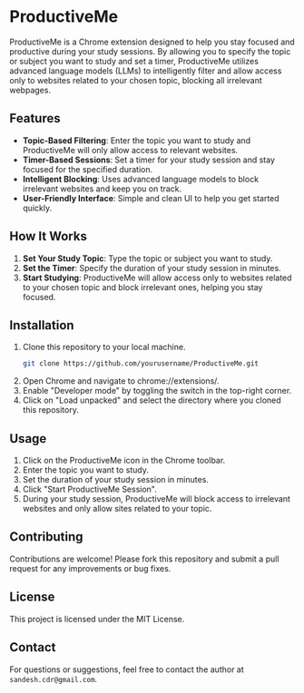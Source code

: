 # ProductiveMe

ProductiveMe is a Chrome extension designed to help you stay focused and productive during your study sessions. By allowing you to specify the topic or subject you want to study and set a timer, ProductiveMe utilizes advanced language models (LLMs) to intelligently filter and allow access only to websites related to your chosen topic, blocking all irrelevant webpages.

## Features

- **Topic-Based Filtering**: Enter the topic you want to study and ProductiveMe will only allow access to relevant websites.
- **Timer-Based Sessions**: Set a timer for your study session and stay focused for the specified duration.
- **Intelligent Blocking**: Uses advanced language models to block irrelevant websites and keep you on track.
- **User-Friendly Interface**: Simple and clean UI to help you get started quickly.

## How It Works

1. **Set Your Study Topic**: Type the topic or subject you want to study.
2. **Set the Timer**: Specify the duration of your study session in minutes.
3. **Start Studying**: ProductiveMe will allow access only to websites related to your chosen topic and block irrelevant ones, helping you stay focused.

## Installation

1. Clone this repository to your local machine.
   ```sh
   git clone https://github.com/yourusername/ProductiveMe.git
   ```
2. Open Chrome and navigate to chrome://extensions/.
3. Enable "Developer mode" by toggling the switch in the top-right corner.
4. Click on "Load unpacked" and select the directory where you cloned this repository.

## Usage
1. Click on the ProductiveMe icon in the Chrome toolbar.
2. Enter the topic you want to study.
3. Set the duration of your study session in minutes.
4. Click "Start ProductiveMe Session".
5. During your study session, ProductiveMe will block access to irrelevant websites and only allow sites related to your topic.

## Contributing
Contributions are welcome! Please fork this repository and submit a pull request for any improvements or bug fixes.

## License
This project is licensed under the MIT License.

## Contact
For questions or suggestions, feel free to contact the author at `sandesh.cdr@gmail.com`.
